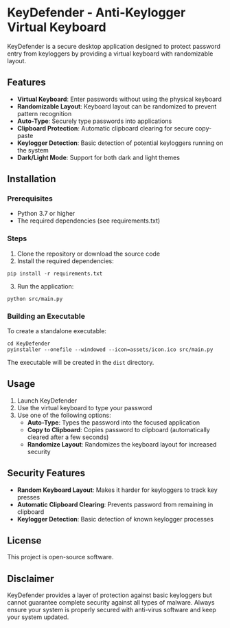 # KeyDefender - Anti-Keylogger Virtual Keyboard

KeyDefender is a secure desktop application designed to protect password entry from keyloggers by providing a virtual keyboard with randomizable layout.

## Features

- **Virtual Keyboard**: Enter passwords without using the physical keyboard
- **Randomizable Layout**: Keyboard layout can be randomized to prevent pattern recognition
- **Auto-Type**: Securely type passwords into applications
- **Clipboard Protection**: Automatic clipboard clearing for secure copy-paste
- **Keylogger Detection**: Basic detection of potential keyloggers running on the system
- **Dark/Light Mode**: Support for both dark and light themes

## Installation

### Prerequisites

- Python 3.7 or higher
- The required dependencies (see requirements.txt)

### Steps

1. Clone the repository or download the source code
2. Install the required dependencies:

```
pip install -r requirements.txt
```

3. Run the application:

```
python src/main.py
```

### Building an Executable

To create a standalone executable:

```
cd KeyDefender
pyinstaller --onefile --windowed --icon=assets/icon.ico src/main.py
```

The executable will be created in the `dist` directory.

## Usage

1. Launch KeyDefender
2. Use the virtual keyboard to type your password
3. Use one of the following options:
   - **Auto-Type**: Types the password into the focused application
   - **Copy to Clipboard**: Copies password to clipboard (automatically cleared after a few seconds)
   - **Randomize Layout**: Randomizes the keyboard layout for increased security

## Security Features

- **Random Keyboard Layout**: Makes it harder for keyloggers to track key presses
- **Automatic Clipboard Clearing**: Prevents password from remaining in clipboard
- **Keylogger Detection**: Basic detection of known keylogger processes

## License

This project is open-source software.

## Disclaimer

KeyDefender provides a layer of protection against basic keyloggers but cannot guarantee complete security against all types of malware. Always ensure your system is properly secured with anti-virus software and keep your system updated. 